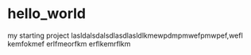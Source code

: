 # hello_world
my starting project
lasldalsdalsdlasdlasldlkmewpdmpmwefpmwpef,wefl
kemfokmef
erlfmeorfkm
erflkemrflkm
